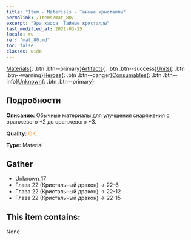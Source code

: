 ```yaml
---
title: "Item - Materials - Тайные кристаллы"
permalink: /Items/mat_80/
excerpt: "Эра хаоса  Тайные кристаллы"
last_modified_at: 2021-03-25
locale: ru
ref: "mat_80.md"
toc: false
classes: wide
---
```

 [Materials](/ru/Items/){: .btn .btn--primary}[Artifacts](/ru/Items/Artifacts/){: .btn .btn--success}[Units](/ru/Items/Units/){: .btn .btn--warning}[Heroes](/ru/Items/Heroes/){: .btn .btn--danger}[Consumables](/ru/Items/Consumables/){: .btn .btn--info}[Unknown](/ru/Items/Unknown/){: .btn .btn--primary}

## Подробности
 **Описание:** Обычные материалы для улучшения снаряжения c оранжевого +2 до оранжевого +3.

 **Quality:** <span style="color: #FF8C00">OK</span>

 **Type:** Material

## Gather

*    Unknown_17 
*    Глава 22 (Кристальный дракон) -> 22-6 
*    Глава 22 (Кристальный дракон) -> 22-12 
*    Глава 22 (Кристальный дракон) -> 22-15 

## This item contains:

  None

